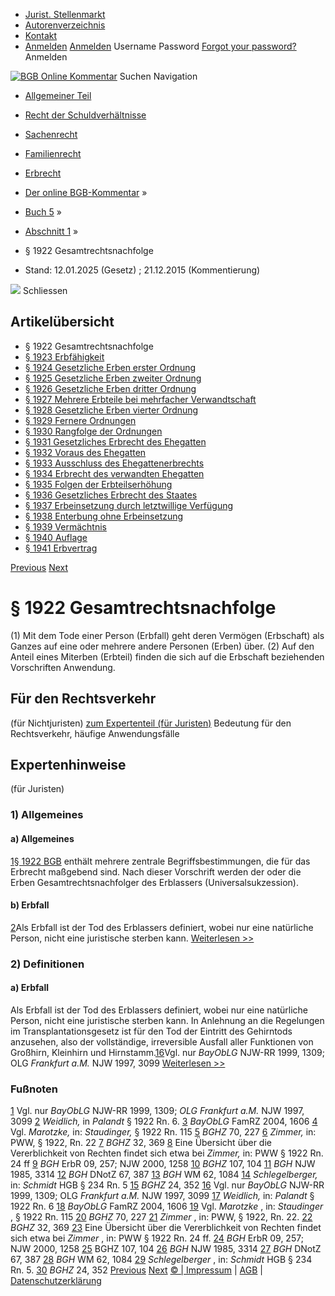   * [Jurist. Stellenmarkt](https://bgb.kommentar.de/Buch-5/Abschnitt-1/</job-board> "Jurist. Stellenmarkt")
  * [Autorenverzeichnis](https://bgb.kommentar.de/Buch-5/Abschnitt-1/</Autorenverzeichnis> "Autorenverzeichnis")
  * [Kontakt](https://bgb.kommentar.de/Buch-5/Abschnitt-1/</Kontakt>)
  * [Anmelden](https://bgb.kommentar.de/Buch-5/Abschnitt-1/<#login> "show login form") [Anmelden](https://bgb.kommentar.de/Buch-5/Abschnitt-1/<#> "hide login form") Username Password
[Forgot your password?](https://bgb.kommentar.de/Buch-5/Abschnitt-1/</user/forgotpassword>) Anmelden 


[![BGB Online Kommentar](https://bgb.kommentar.de/extension/bgb/design/bgb/images/logo.png)](https://bgb.kommentar.de/Buch-5/Abschnitt-1/</> "BGB Online Kommentar")
Suchen
Navigation
  * [Allgemeiner Teil](https://bgb.kommentar.de/Buch-5/Abschnitt-1/</Buch-1>)
  * [Recht der Schuldverhältnisse](https://bgb.kommentar.de/Buch-5/Abschnitt-1/</Buch-2>)
  * [Sachenrecht](https://bgb.kommentar.de/Buch-5/Abschnitt-1/</Buch-3>)
  * [Familienrecht](https://bgb.kommentar.de/Buch-5/Abschnitt-1/</Buch-4>)
  * [Erbrecht](https://bgb.kommentar.de/Buch-5/Abschnitt-1/</Buch-5>)


  * [Der online BGB-Kommentar](https://bgb.kommentar.de/Buch-5/Abschnitt-1/</>) »
  * [Buch 5](https://bgb.kommentar.de/Buch-5/Abschnitt-1/</Buch-5>) »
  * [Abschnitt 1](https://bgb.kommentar.de/Buch-5/Abschnitt-1/</Buch-5/Abschnitt-1>) »
  * § 1922 Gesamtrechtsnachfolge 
  * Stand: 12.01.2025 (Gesetz) ; 21.12.2015 (Kommentierung) 


![](https://vg01.met.vgwort.de/na/1c9909529ead4f509072c06d9081a7d5)
Schliessen 
## Artikelübersicht
  * § 1922 Gesamtrechtsnachfolge 
  * [ § 1923 Erbfähigkeit ](https://bgb.kommentar.de/Buch-5/Abschnitt-1/</Buch-5/Abschnitt-1/Erbfaehigkeit>)
  * [ § 1924 Gesetzliche Erben erster Ordnung ](https://bgb.kommentar.de/Buch-5/Abschnitt-1/</Buch-5/Abschnitt-1/Gesetzliche-Erben-erster-Ordnung>)
  * [ § 1925 Gesetzliche Erben zweiter Ordnung ](https://bgb.kommentar.de/Buch-5/Abschnitt-1/</Buch-5/Abschnitt-1/Gesetzliche-Erben-zweiter-Ordnung>)
  * [ § 1926 Gesetzliche Erben dritter Ordnung ](https://bgb.kommentar.de/Buch-5/Abschnitt-1/</Buch-5/Abschnitt-1/Gesetzliche-Erben-dritter-Ordnung>)
  * [ § 1927 Mehrere Erbteile bei mehrfacher Verwandtschaft ](https://bgb.kommentar.de/Buch-5/Abschnitt-1/</Buch-5/Abschnitt-1/Mehrere-Erbteile-bei-mehrfacher-Verwandtschaft>)
  * [ § 1928 Gesetzliche Erben vierter Ordnung ](https://bgb.kommentar.de/Buch-5/Abschnitt-1/</Buch-5/Abschnitt-1/Gesetzliche-Erben-vierter-Ordnung>)
  * [ § 1929 Fernere Ordnungen ](https://bgb.kommentar.de/Buch-5/Abschnitt-1/</Buch-5/Abschnitt-1/Fernere-Ordnungen>)
  * [ § 1930 Rangfolge der Ordnungen ](https://bgb.kommentar.de/Buch-5/Abschnitt-1/</Buch-5/Abschnitt-1/Rangfolge-der-Ordnungen>)
  * [ § 1931 Gesetzliches Erbrecht des Ehegatten ](https://bgb.kommentar.de/Buch-5/Abschnitt-1/</Buch-5/Abschnitt-1/Gesetzliches-Erbrecht-des-Ehegatten>)
  * [ § 1932 Voraus des Ehegatten ](https://bgb.kommentar.de/Buch-5/Abschnitt-1/</Buch-5/Abschnitt-1/Voraus-des-Ehegatten>)
  * [ § 1933 Ausschluss des Ehegattenerbrechts ](https://bgb.kommentar.de/Buch-5/Abschnitt-1/</Buch-5/Abschnitt-1/Ausschluss-des-Ehegattenerbrechts>)
  * [ § 1934 Erbrecht des verwandten Ehegatten ](https://bgb.kommentar.de/Buch-5/Abschnitt-1/</Buch-5/Abschnitt-1/Erbrecht-des-verwandten-Ehegatten>)
  * [ § 1935 Folgen der Erbteilserhöhung ](https://bgb.kommentar.de/Buch-5/Abschnitt-1/</Buch-5/Abschnitt-1/Folgen-der-Erbteilserhoehung>)
  * [ § 1936 Gesetzliches Erbrecht des Staates ](https://bgb.kommentar.de/Buch-5/Abschnitt-1/</Buch-5/Abschnitt-1/Gesetzliches-Erbrecht-des-Staates>)
  * [ § 1937 Erbeinsetzung durch letztwillige Verfügung ](https://bgb.kommentar.de/Buch-5/Abschnitt-1/</Buch-5/Abschnitt-1/Erbeinsetzung-durch-letztwillige-Verfuegung>)
  * [ § 1938 Enterbung ohne Erbeinsetzung ](https://bgb.kommentar.de/Buch-5/Abschnitt-1/</Buch-5/Abschnitt-1/Enterbung-ohne-Erbeinsetzung>)
  * [ § 1939 Vermächtnis ](https://bgb.kommentar.de/Buch-5/Abschnitt-1/</Buch-5/Abschnitt-1/Vermaechtnis>)
  * [ § 1940 Auflage ](https://bgb.kommentar.de/Buch-5/Abschnitt-1/</Buch-5/Abschnitt-1/Auflage>)
  * [ § 1941 Erbvertrag ](https://bgb.kommentar.de/Buch-5/Abschnitt-1/</Buch-5/Abschnitt-1/Erbvertrag>)


[Previous](https://bgb.kommentar.de/Buch-5/Abschnitt-1/</Buch-4/Abschnitt-3/Titel-3/Aufhebung-der-Abwesenheitspflegschaft> "§ 1921 Aufhebung der Abwesenheitspflegschaft") [Next](https://bgb.kommentar.de/Buch-5/Abschnitt-1/</Buch-5/Abschnitt-1/Erbfaehigkeit> "§ 1923 Erbfähigkeit")
# § 1922 Gesamtrechtsnachfolge
(1) Mit dem Tode einer Person (Erbfall) geht deren Vermögen (Erbschaft) als Ganzes auf eine oder mehrere andere Personen (Erben) über.
(2) Auf den Anteil eines Miterben (Erbteil) finden die sich auf die Erbschaft beziehenden Vorschriften Anwendung.
## Für den Rechtsverkehr 
(für Nichtjuristen)
[zum Expertenteil (für Juristen)](https://bgb.kommentar.de/Buch-5/Abschnitt-1/<#expertenhinweise>)
Bedeutung für den Rechtsverkehr, häufige Anwendungsfälle
## Expertenhinweise
(für Juristen)
### 1) Allgemeines
[](https://bgb.kommentar.de/Buch-5/Abschnitt-1/<https:/bgb.kommentar.de/Buch-5/Abschnitt-1/Gesamtrechtsnachfolge/Allgemeines#eztoc152809_0_0_25>)
#### a) Allgemeines
[1](https://bgb.kommentar.de/Buch-5/Abschnitt-1/<https:/bgb.kommentar.de/Buch-5/Abschnitt-1/Gesamtrechtsnachfolge/Allgemeines#1>)[§ 1922 BGB](https://bgb.kommentar.de/Buch-5/Abschnitt-1/</Buch-5/Abschnitt-1/Gesamtrechtsnachfolge>) enthält mehrere zentrale Begriffsbestimmungen, die für das Erbrecht maßgebend sind. Nach dieser Vorschrift werden der oder die Erben Gesamtrechtsnachfolger des Erblassers (Universalsukzession).
[](https://bgb.kommentar.de/Buch-5/Abschnitt-1/<https:/bgb.kommentar.de/Buch-5/Abschnitt-1/Gesamtrechtsnachfolge/Allgemeines#eztoc152809_0_0_26>)
#### b) Erbfall
[2](https://bgb.kommentar.de/Buch-5/Abschnitt-1/<https:/bgb.kommentar.de/Buch-5/Abschnitt-1/Gesamtrechtsnachfolge/Allgemeines#2>)Als Erbfall ist der Tod des Erblassers definiert, wobei nur eine natürliche Person, nicht eine juristische sterben kann.
[Weiterlesen >> ](https://bgb.kommentar.de/Buch-5/Abschnitt-1/</Buch-5/Abschnitt-1/Gesamtrechtsnachfolge/Allgemeines>)
### 2) Definitionen
[](https://bgb.kommentar.de/Buch-5/Abschnitt-1/<https:/bgb.kommentar.de/Buch-5/Abschnitt-1/Gesamtrechtsnachfolge/Definitionen#eztoc152813_0_0_22>)
#### a) Erbfall
Als Erbfall ist der Tod des Erblassers definiert, wobei nur eine natürliche Person, nicht eine juristische sterben kann. In Anlehnung an die Regelungen im Transplantationsgesetz ist für den Tod der Eintritt des Gehirntods anzusehen, also der vollständige, irreversible Ausfall aller Funktionen von Großhirn, Kleinhirn und Hirnstamm.[16](https://bgb.kommentar.de/Buch-5/Abschnitt-1/<#fn:16>)Vgl. nur _BayObLG_ NJW-RR 1999, 1309; OLG  _Frankfurt a.M._ NJW 1997, 3099
[Weiterlesen >> ](https://bgb.kommentar.de/Buch-5/Abschnitt-1/</Buch-5/Abschnitt-1/Gesamtrechtsnachfolge/Definitionen>)
### Fußnoten
[1](https://bgb.kommentar.de/Buch-5/Abschnitt-1/</Buch-5/Abschnitt-1/Gesamtrechtsnachfolge/Allgemeines#fnref:1>) Vgl. nur _BayObLG_ NJW-RR 1999, 1309; _OLG Frankfurt a.M._ NJW 1997, 3099
[2](https://bgb.kommentar.de/Buch-5/Abschnitt-1/</Buch-5/Abschnitt-1/Gesamtrechtsnachfolge/Allgemeines#fnref:2>) _Weidlich,_ in _Palandt_ § 1922 Rn. 6.
[3](https://bgb.kommentar.de/Buch-5/Abschnitt-1/</Buch-5/Abschnitt-1/Gesamtrechtsnachfolge/Allgemeines#fnref:3>) _BayObLG_ FamRZ 2004, 1606
[4](https://bgb.kommentar.de/Buch-5/Abschnitt-1/</Buch-5/Abschnitt-1/Gesamtrechtsnachfolge/Allgemeines#fnref:4>) Vgl. _Marotzke,_ in: _Staudinger,_ § 1922 Rn. 115
[5](https://bgb.kommentar.de/Buch-5/Abschnitt-1/</Buch-5/Abschnitt-1/Gesamtrechtsnachfolge/Allgemeines#fnref:5>) _BGHZ_ 70, 227
[6](https://bgb.kommentar.de/Buch-5/Abschnitt-1/</Buch-5/Abschnitt-1/Gesamtrechtsnachfolge/Allgemeines#fnref:6>) _Zimmer,_ in: PWW, § 1922, Rn. 22
[7](https://bgb.kommentar.de/Buch-5/Abschnitt-1/</Buch-5/Abschnitt-1/Gesamtrechtsnachfolge/Allgemeines#fnref:7>) _BGHZ_ 32, 369
[8](https://bgb.kommentar.de/Buch-5/Abschnitt-1/</Buch-5/Abschnitt-1/Gesamtrechtsnachfolge/Allgemeines#fnref:8>) Eine Übersicht über die Vererblichkeit von Rechten findet sich etwa bei _Zimmer,_ in: PWW § 1922 Rn. 24 ff
[9](https://bgb.kommentar.de/Buch-5/Abschnitt-1/</Buch-5/Abschnitt-1/Gesamtrechtsnachfolge/Allgemeines#fnref:9>) _BGH_ ErbR 09, 257; NJW 2000, 1258
[10](https://bgb.kommentar.de/Buch-5/Abschnitt-1/</Buch-5/Abschnitt-1/Gesamtrechtsnachfolge/Allgemeines#fnref:10>) _BGHZ_ 107, 104
[11](https://bgb.kommentar.de/Buch-5/Abschnitt-1/</Buch-5/Abschnitt-1/Gesamtrechtsnachfolge/Allgemeines#fnref:11>) _BGH_ NJW 1985, 3314
[12](https://bgb.kommentar.de/Buch-5/Abschnitt-1/</Buch-5/Abschnitt-1/Gesamtrechtsnachfolge/Allgemeines#fnref:12>) _BGH_ DNotZ 67, 387
[13](https://bgb.kommentar.de/Buch-5/Abschnitt-1/</Buch-5/Abschnitt-1/Gesamtrechtsnachfolge/Allgemeines#fnref:13>) _BGH_ WM 62, 1084
[14](https://bgb.kommentar.de/Buch-5/Abschnitt-1/</Buch-5/Abschnitt-1/Gesamtrechtsnachfolge/Allgemeines#fnref:14>) _Schlegelberger,_ in: _Schmidt_ HGB § 234 Rn. 5
[15](https://bgb.kommentar.de/Buch-5/Abschnitt-1/</Buch-5/Abschnitt-1/Gesamtrechtsnachfolge/Allgemeines#fnref:15>) _BGHZ_ 24, 352
[16](https://bgb.kommentar.de/Buch-5/Abschnitt-1/</Buch-5/Abschnitt-1/Gesamtrechtsnachfolge/Definitionen#fnref:16>) Vgl. nur _BayObLG_ NJW-RR 1999, 1309; OLG  _Frankfurt a.M._ NJW 1997, 3099
[17](https://bgb.kommentar.de/Buch-5/Abschnitt-1/</Buch-5/Abschnitt-1/Gesamtrechtsnachfolge/Definitionen#fnref:17>) _Weidlich,_ in: _Palandt_ § 1922 Rn. 6
[18](https://bgb.kommentar.de/Buch-5/Abschnitt-1/</Buch-5/Abschnitt-1/Gesamtrechtsnachfolge/Definitionen#fnref:18>) _BayObLG_ FamRZ 2004, 1606
[19](https://bgb.kommentar.de/Buch-5/Abschnitt-1/</Buch-5/Abschnitt-1/Gesamtrechtsnachfolge/Definitionen#fnref:19>) Vgl. _Marotzke_ , in: _Staudinger_ , § 1922 Rn. 115
[20](https://bgb.kommentar.de/Buch-5/Abschnitt-1/</Buch-5/Abschnitt-1/Gesamtrechtsnachfolge/Definitionen#fnref:20>) _BGHZ_ 70, 227
[21](https://bgb.kommentar.de/Buch-5/Abschnitt-1/</Buch-5/Abschnitt-1/Gesamtrechtsnachfolge/Definitionen#fnref:21>) _Zimmer_ , in: PWW, § 1922, Rn. 22.
[22](https://bgb.kommentar.de/Buch-5/Abschnitt-1/</Buch-5/Abschnitt-1/Gesamtrechtsnachfolge/Definitionen#fnref:22>) _BGHZ_ 32, 369
[23](https://bgb.kommentar.de/Buch-5/Abschnitt-1/</Buch-5/Abschnitt-1/Gesamtrechtsnachfolge/Definitionen#fnref:23>) Eine Übersicht über die Vererblichkeit von Rechten findet sich etwa bei _Zimmer_ , in: PWW § 1922 Rn. 24 ff.
[24](https://bgb.kommentar.de/Buch-5/Abschnitt-1/</Buch-5/Abschnitt-1/Gesamtrechtsnachfolge/Definitionen#fnref:24>) _BGH_ ErbR 09, 257; NJW 2000, 1258
[25](https://bgb.kommentar.de/Buch-5/Abschnitt-1/</Buch-5/Abschnitt-1/Gesamtrechtsnachfolge/Definitionen#fnref:25>) BGHZ 107, 104
[26](https://bgb.kommentar.de/Buch-5/Abschnitt-1/</Buch-5/Abschnitt-1/Gesamtrechtsnachfolge/Definitionen#fnref:26>) _BGH_ NJW 1985, 3314
[27](https://bgb.kommentar.de/Buch-5/Abschnitt-1/</Buch-5/Abschnitt-1/Gesamtrechtsnachfolge/Definitionen#fnref:27>) _BGH_ DNotZ 67, 387
[28](https://bgb.kommentar.de/Buch-5/Abschnitt-1/</Buch-5/Abschnitt-1/Gesamtrechtsnachfolge/Definitionen#fnref:28>) _BGH_ WM 62, 1084
[29](https://bgb.kommentar.de/Buch-5/Abschnitt-1/</Buch-5/Abschnitt-1/Gesamtrechtsnachfolge/Definitionen#fnref:29>) _Schlegelberger_ , in: _Schmidt_ HGB § 234 Rn. 5.
[30](https://bgb.kommentar.de/Buch-5/Abschnitt-1/</Buch-5/Abschnitt-1/Gesamtrechtsnachfolge/Definitionen#fnref:30>) _BGHZ_ 24, 352
[Previous](https://bgb.kommentar.de/Buch-5/Abschnitt-1/</Buch-4/Abschnitt-3/Titel-3/Aufhebung-der-Abwesenheitspflegschaft> "§ 1921 Aufhebung der Abwesenheitspflegschaft") [Next](https://bgb.kommentar.de/Buch-5/Abschnitt-1/</Buch-5/Abschnitt-1/Erbfaehigkeit> "§ 1923 Erbfähigkeit")
[© | Impressum](https://bgb.kommentar.de/Buch-5/Abschnitt-1/</Kontakt>) | [AGB](https://bgb.kommentar.de/Buch-5/Abschnitt-1/</AGB>) | [Datenschutzerklärung](https://bgb.kommentar.de/Buch-5/Abschnitt-1/</Datenschutzerklaerung-fuer-Leser>)
